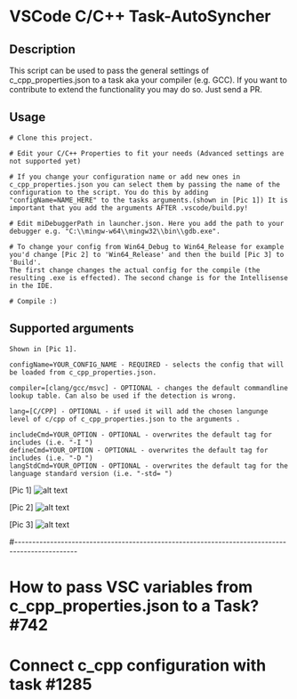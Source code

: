 # VSCode C/C++ Task-AutoSyncher

## Description
This script can be used to pass the general settings of c_cpp_properties.json to a task aka your compiler (e.g. GCC). If you want to contribute to extend the functionality you may do so. Just send a PR.

## Usage
```
# Clone this project.

# Edit your C/C++ Properties to fit your needs (Advanced settings are not supported yet)

# If you change your configuration name or add new ones in c_cpp_properties.json you can select them by passing the name of the configuration to the script. You do this by adding "configName=NAME_HERE" to the tasks arguments.(shown in [Pic 1]) It is important that you add the arguments AFTER .vscode/build.py!

# Edit miDebuggerPath in launcher.json. Here you add the path to your debugger e.g. "C:\\mingw-w64\\mingw32\\bin\\gdb.exe".

# To change your config from Win64_Debug to Win64_Release for example you'd change [Pic 2] to 'Win64_Release' and then the build [Pic 3] to 'Build'.
The first change changes the actual config for the compile (the resulting .exe is effected). The second change is for the Intellisense in the IDE.

# Compile :)
```

## Supported arguments
```
Shown in [Pic 1].

configName=YOUR_CONFIG_NAME - REQUIRED - selects the config that will be loaded from c_cpp_properties.json.

compiler=[clang/gcc/msvc] - OPTIONAL - changes the default commandline lookup table. Can also be used if the detection is wrong.

lang=[C/CPP] - OPTIONAL - if used it will add the chosen langunge level of c/cpp of c_cpp_properties.json to the arguments .

includeCmd=YOUR_OPTION - OPTIONAL - overwrites the default tag for includes (i.e. "-I ")
defineCmd=YOUR_OPTION - OPTIONAL - overwrites the default tag for includes (i.e. "-D ")
langStdCmd=YOUR_OPTION - OPTIONAL - overwrites the default tag for the language standard version (i.e. "-std= ")

```

[Pic 1]
![alt text](https://i.imgur.com/gnoDmBw.png)

[Pic 2]
![alt text](https://i.imgur.com/tjWqrUe.png)

[Pic 3]
![alt text](https://i.imgur.com/jZbP2uh.png)

#-----------------------------------------------------------------------------------------------
# How to pass VSC variables from c_cpp_properties.json to a Task? #742
# Connect c_cpp configuration with task #1285